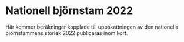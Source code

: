 # Nationell björnstam 2022

Här kommer beräkningar kopplade till uppskattningen av den nationella björnstammens storlek 2022 publiceras inom kort.
